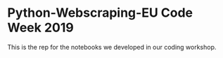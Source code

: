 # Python-Webscraping-EU Code Week 2019
 This is the rep for the notebooks we developed in our coding workshop.
